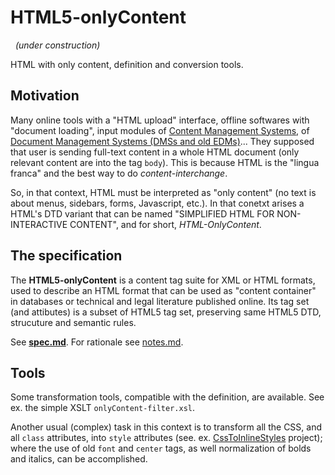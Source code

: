 HTML5-onlyContent
=================

&nbsp; *(under construction)*

HTML with only content, definition and conversion tools.

## Motivation ##

Many online tools with a "HTML upload" interface, offline softwares with "document loading", input modules of [Content Management Systems](https://en.wikipedia.org/wiki/Content_management_system),
of [Document Management Systems (DMSs and old EDMs)](https://en.wikipedia.org/wiki/Document_management_system)... They supposed that user is sending full-text content in a whole HTML document (only relevant content are into the tag `body`). This is  because HTML is the "lingua franca" and the best way to do *content-interchange*.

So, in that context, HTML must be interpreted as "only content" (no text is about menus, sidebars, forms, Javascript, etc.). In that conetxt arises a HTML's DTD variant that can be named "SIMPLIFIED  HTML FOR NON-INTERACTIVE CONTENT", and for short, *HTML-OnlyContent*.

## The specification  ##

The **HTML5-onlyContent** is a content tag suite for XML or HTML formats, used to describe an HTML format that can be used as "content container" in databases or technical and legal literature published online. Its tag set (and attibutes) is a subset of HTML5 tag set, preserving same HTML5 DTD, strucuture and semantic rules.

See **[spec.md](spec.md)**.  For rationale see [notes.md](notes.md).

## Tools ##

Some transformation tools, compatible with the definition, are available. See ex. the simple XSLT `onlyContent-filter.xsl`.

Another usual (complex) task in this context is to transform all the CSS, and all `class` attributes, into `style` attributes (see. ex. [CssToInlineStyles](https://github.com/tijsverkoyen/CssToInlineStyles) project); where the use of old `font` and `center`  tags, as well normalization of bolds and italics, can be accomplished.
